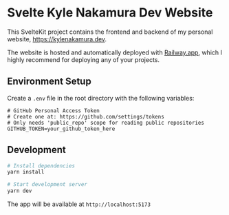 # Svelte Kyle Nakamura Dev Website

This SvelteKit project contains the frontend and backend of my personal website, https://kylenakamura.dev.

The website is hosted and automatically deployed with [Railway.app](https://railway.app?referralCode=QCz9lp), which I highly recommend for deploying any of your projects.

## Environment Setup

Create a `.env` file in the root directory with the following variables:

```
# GitHub Personal Access Token
# Create one at: https://github.com/settings/tokens
# Only needs 'public_repo' scope for reading public repositories
GITHUB_TOKEN=your_github_token_here
```

## Development

```bash
# Install dependencies
yarn install

# Start development server
yarn dev
```

The app will be available at `http://localhost:5173`
